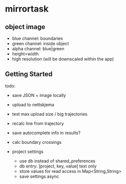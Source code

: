 # mirrortask

## object image


* blue channel: boundaries
* green channel: inside object
* alpha channel: blue|green
* height=width
* high resolution (will be downscaled within the app)


## Getting Started

todo:
- save JSON + image locally
- upload to nettskjema
- test max upload size / big trajectories
- recalc line from trajectory

- save autocomplete info in results?
- calc boundary crossings
- project settings
  - use db instead of shared_preferences
  - db entry: [project, key, value] text only
  - store values for read access in Map<String,String>
  - save settings async
